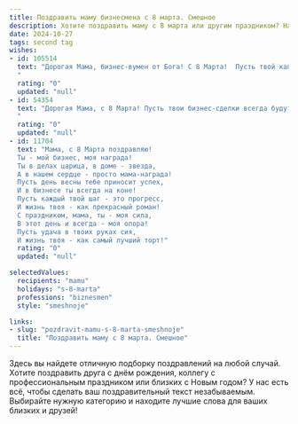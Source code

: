 ```yaml
---
title: Поздравить маму бизнесмена с 8 марта. Смешное
description: Хотите поздравить маму с 8 марта или другим праздником? Наш ИИ создаст незабываемое поздравление, а вы обязательно выделитесь среди других.  
date: 2024-10-27
tags: second tag
wishes:
- id: 105514
  text: "Дорогая Мама, бизнес-вумен от Бога! С 8 Марта!  Пусть твой капитал счастья приумножается с каждым годом, а конкуренты за твоими достижениями только пылятся!  Желаю тебе таких сделок, которые приносили бы только радость,  и таких дивидендов – в виде свободного времени и безудержного веселья!  Пусть все планы реализуются,  а конкуренты только завидуют твоим успехам!  Целую крепко!
  "
  rating: "0"
  updated: "null"
- id: 54354
  text: "Дорогая Мама, с 8 Марта! Пусть твои бизнес-сделки всегда будут удачными, а твои конкуренты - в шоке от твоей харизмы! 😉
  "
  rating: "0"
  updated: "null"
- id: 11704
  text: "Мама, с 8 Марта поздравляю!
  Ты - мой бизнес, моя награда!
  Ты в делах царица, в доме - звезда,
  А в нашем сердце - просто мама-награда!
  Пусть день весны тебе приносит успех,
  И в бизнесе ты всегда на коне!
  Пусть каждый твой шаг - это прогресс,
  И жизнь твоя - как прекрасный роман!
  С праздником, мама, ты - моя сила,
  В этот день и всегда - моя опора!
  Пусть удача в твоих руках сия,
  И жизнь твоя - как самый лучший торт!"
  rating: "0"
  updated: "null"

selectedValues:
  recipients: "mamu"
  holidays: "s-8-marta"
  professions: "biznesmen"
  style: "smeshnoje"

links:
- slug: "pozdravit-mamu-s-8-marta-smeshnoje"
  title: "Поздравить маму с 8 марта. Смешное"
---
```


Здесь вы найдете отличную подборку поздравлений на любой случай.
Хотите поздравить друга с днём рождения, коллегу с профессиональным праздником или близких с Новым годом? У нас есть всё, чтобы сделать ваш поздравительный текст незабываемым. Выбирайте нужную категорию и находите лучшие слова для ваших близких и друзей!

